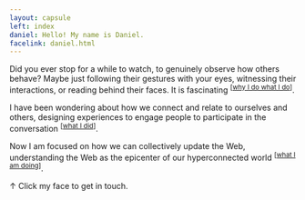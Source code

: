 ```yaml
---
layout: capsule
left: index
daniel: Hello! My name is Daniel.
facelink: daniel.html
---
```

Did you ever stop for a while to watch, to genuinely observe how others behave? Maybe just following their gestures with your eyes, witnessing their interactions, or reading behind their faces. It is fascinating <sup>[<a href="future.html">why I do what I do</a>]</sup>.

I have been wondering about how we connect and relate to ourselves and others, designing experiences to engage people to participate in the conversation <sup>[<a href="past.html">what I did</a>]</sup>.

Now I am focused on how we can collectively update the Web, understanding the Web as the epicenter of our hyperconnected world <sup>[<a href="present.html">what I am doing</a>]</sup>.

↑ Click my face to get in touch.